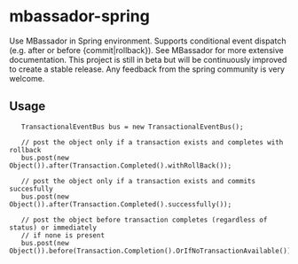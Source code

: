 mbassador-spring
================

Use MBassador in Spring environment. Supports conditional event dispatch (e.g. after or before {commit|rollback}).
See MBassador for more extensive documentation. This project is still in beta but will be continuously improved
to create a stable release. Any feedback from the spring community is very welcome.

<h2>Usage</h2>

       TransactionalEventBus bus = new TransactionalEventBus();

       // post the object only if a transaction exists and completes with rollback
       bus.post(new Object()).after(Transaction.Completed().withRollBack());

       // post the object only if a transaction exists and commits succesfully
       bus.post(new Object()).after(Transaction.Completed().successfully());

       // post the object before transaction completes (regardless of status) or immediately
       // if none is present
       bus.post(new Object()).before(Transaction.Completion().OrIfNoTransactionAvailable());